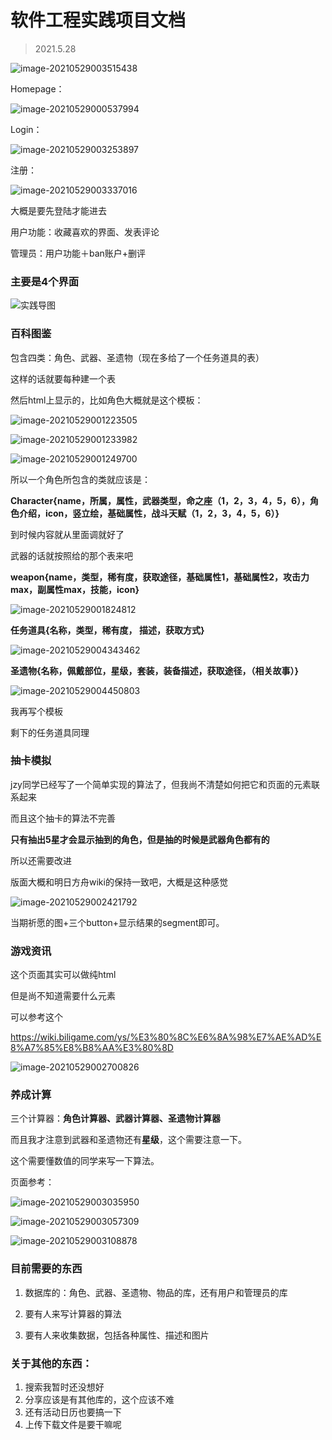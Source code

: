 # 软件工程实践项目文档

> 2021.5.28 

![image-20210529003515438](C:\Users\Temperance\AppData\Roaming\Typora\typora-user-images\image-20210529003515438.png)

Homepage：

![image-20210529000537994](C:\Users\Temperance\AppData\Roaming\Typora\typora-user-images\image-20210529000537994.png)

Login：

![image-20210529003253897](C:\Users\Temperance\AppData\Roaming\Typora\typora-user-images\image-20210529003253897.png)

注册：

![image-20210529003337016](C:\Users\Temperance\AppData\Roaming\Typora\typora-user-images\image-20210529003337016.png)

大概是要先登陆才能进去

用户功能：收藏喜欢的界面、发表评论

管理员：用户功能＋ban账户+删评

 

### 主要是4个界面

![实践导图](C:\Users\Temperance\Desktop\实践导图.png)

### 百科图鉴

包含四类：角色、武器、圣遗物（现在多给了一个任务道具的表）

这样的话就要每种建一个表

然后html上显示的，比如角色大概就是这个模板：

![image-20210529001223505](C:\Users\Temperance\AppData\Roaming\Typora\typora-user-images\image-20210529001223505.png)

![image-20210529001233982](C:\Users\Temperance\AppData\Roaming\Typora\typora-user-images\image-20210529001233982.png)

![image-20210529001249700](C:\Users\Temperance\AppData\Roaming\Typora\typora-user-images\image-20210529001249700.png)

所以一个角色所包含的类就应该是：

**Character{name，所属，属性，武器类型，命之座（1，2，3，4，5，6），角色介绍，icon，竖立绘，基础属性，战斗天赋（1，2，3，4，5，6）}**

到时候内容就从里面调就好了

武器的话就按照给的那个表来吧

**weapon{name，类型，稀有度，获取途径，基础属性1，基础属性2，攻击力max，副属性max，技能，icon}**

![image-20210529001824812](C:\Users\Temperance\AppData\Roaming\Typora\typora-user-images\image-20210529001824812.png)

**任务道具{名称，类型，稀有度， 描述，获取方式}**

![image-20210529004343462](C:\Users\Temperance\AppData\Roaming\Typora\typora-user-images\image-20210529004343462.png)

**圣遗物{名称，佩戴部位，星级，套装，装备描述，获取途径，（相关故事）}**

![image-20210529004450803](C:\Users\Temperance\AppData\Roaming\Typora\typora-user-images\image-20210529004450803.png)

我再写个模板

剩下的任务道具同理



### 抽卡模拟

jzy同学已经写了一个简单实现的算法了，但我尚不清楚如何把它和页面的元素联系起来

而且这个抽卡的算法不完善

**只有抽出5星才会显示抽到的角色，但是抽的时候是武器角色都有的**

所以还需要改进

版面大概和明日方舟wiki的保持一致吧，大概是这种感觉

![image-20210529002421792](C:\Users\Temperance\AppData\Roaming\Typora\typora-user-images\image-20210529002421792.png)

当期祈愿的图+三个button+显示结果的segment即可。



### 游戏资讯

这个页面其实可以做纯html

但是尚不知道需要什么元素

可以参考这个

https://wiki.biligame.com/ys/%E3%80%8C%E6%8A%98%E7%AE%AD%E8%A7%85%E8%B8%AA%E3%80%8D

![image-20210529002700826](C:\Users\Temperance\AppData\Roaming\Typora\typora-user-images\image-20210529002700826.png)





### 养成计算

三个计算器：**角色计算器、武器计算器、圣遗物计算器**

而且我才注意到武器和圣遗物还有**星级**，这个需要注意一下。

这个需要懂数值的同学来写一下算法。

页面参考：

![image-20210529003035950](C:\Users\Temperance\AppData\Roaming\Typora\typora-user-images\image-20210529003035950.png)

![image-20210529003057309](C:\Users\Temperance\AppData\Roaming\Typora\typora-user-images\image-20210529003057309.png)

![image-20210529003108878](C:\Users\Temperance\AppData\Roaming\Typora\typora-user-images\image-20210529003108878.png)



### 目前需要的东西

1. 数据库的：角色、武器、圣遗物、物品的库，还有用户和管理员的库

2. 要有人来写计算器的算法

3. 要有人来收集数据，包括各种属性、描述和图片

   

### 关于其他的东西：

1. 搜索我暂时还没想好
2. 分享应该是有其他库的，这个应该不难
3. 还有活动日历也要搞一下
4. 上传下载文件是要干嘛呢